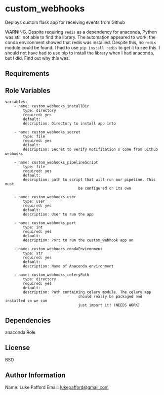 custom_webhooks
=========

Deploys custom flask app for receiving events from Github

WARNING. Despite requiring `redis` as a dependency for anaconda,
Python was still not able to find the library. The automation appeared
to work, the conda environment showed that redis was installed. Despite this,
no `redis` module could be found. I had to use `pip install redis` to get it to 
see this. I should not have had to use pip to install the library when I had anaconda,
but I did. Find out why this was.

Requirements
------------

Role Variables
--------------
```
variables:
	- name: custom_webhooks_installDir
		type: directory
		required: yes
		default:
		description: Directory to install app into

	- name: custom_webhooks_secret
		type: file
		required: yes
		default:
		description: Secret to verify notification s come from Github webhooks

	- name: custom_webhooks_pipelineScript
		type: file
		required: yes
		default:
		description: path to script that will run our pipeline. This must
								 be configured on its own

	- name: custom_webhooks_user
		type: user
		required: yes
		default:
		description: User to run the app

	- name: custom_webhooks_port
		type: int
		required: yes
		default:
		description: Port to run the custom_webhook app on

	- name: custom_webhooks_condaEnvironment
		type: str
		required: yes
		default:
		description: Name of Anaconda environment

	- name: custom_webhooks_celeryPath
		type: directory
		required: yes
		default:
		description: Path containing celery module. The celery app
								 should really be packaged and installed so we can
								 just import it! (NEEDS WORK)

```
Dependencies
------------
anaconda Role

License
-------

BSD

Author Information
------------------
Name: Luke Pafford 
Email: lukepafford@gmail.com
